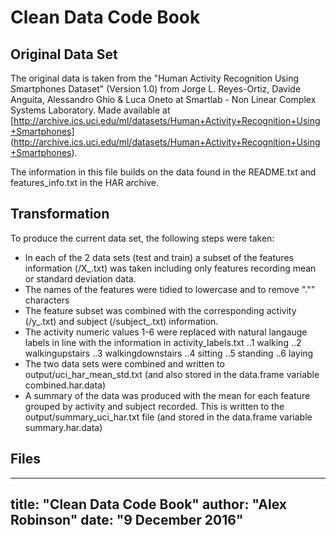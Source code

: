 # Clean Data Code Book

## Original Data Set
The original data is taken from the "Human Activity Recognition Using Smartphones Dataset" (Version 1.0) from
Jorge L. Reyes-Ortiz, Davide Anguita, Alessandro Ghio & Luca Oneto at Smartlab - Non Linear Complex Systems Laboratory. Made available at [http://archive.ics.uci.edu/ml/datasets/Human+Activity+Recognition+Using+Smartphones] (http://archive.ics.uci.edu/ml/datasets/Human+Activity+Recognition+Using+Smartphones).

The information in this file builds on the data found in the README.txt and features_info.txt in the HAR archive.

## Transformation
To produce the current data set, the following steps were taken:
* In each of the 2 data sets (test and train) a subset of the features information (<set>/X_<set>.txt) was taken including only features recording mean or standard deviation data.
* The names of the features were tidied to lowercase and to remove "."" characters
* The feature subset was combined with the corresponding activity (<set>/y_<set>.txt) and subject (<set>/subject_<test>.txt) information.
* The activity numeric values 1-6 were replaced with natural langauge labels in line with the information in activity_labels.txt
..1 walking
..2 walkingupstairs
..3 walkingdownstairs
..4 sitting
..5 standing
..6 laying
* The two data sets were combined and written to output/uci_har_mean_std.txt (and also stored in the data.frame variable combined.har.data)
* A summary of the data was produced with the mean for each feature grouped by activity and subject recorded. This is written to the output/summary_uci_har.txt file (and stored in the data.frame variable summary.har.data)


## Files
---
title: "Clean Data Code Book"
author: "Alex Robinson"
date: "9 December 2016"
---